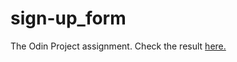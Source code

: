 # sign-up_form
The Odin Project assignment. Check the result [here.](https://dzianispilipuk.github.io/sign-up_form/)
